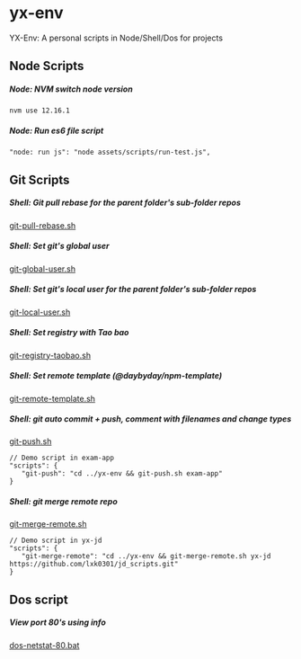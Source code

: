 # yx-env
YX-Env: A personal scripts in Node/Shell/Dos for projects

## Node Scripts

##### Node: NVM switch node version

```shell script
nvm use 12.16.1
```

##### Node: Run es6 file script
```shell script
"node: run js": "node assets/scripts/run-test.js",
```

## Git Scripts

##### Shell: Git pull rebase for the parent folder's sub-folder repos
[git-pull-rebase.sh](./git-pull-rebase.sh)

##### Shell: Set git's global user
[git-global-user.sh](./git-global-user.sh)

##### Shell: Set git's local user for the parent folder's sub-folder repos
[git-local-user.sh](./git-local-user.sh)

##### Shell: Set registry with Tao bao
[git-registry-taobao.sh](./git-registry-taobao.sh)

##### Shell: Set remote template (@daybyday/npm-template)
[git-remote-template.sh](./git-remote-template.sh)

##### Shell: git auto commit + push, comment with filenames and change types
[git-push.sh](./git-push.sh)

```metadata json
// Demo script in exam-app
"scripts": {
   "git-push": "cd ../yx-env && git-push.sh exam-app"
}
```

##### Shell: git merge remote repo
[git-merge-remote.sh](./git-merge-remote.sh)

```metadata json
// Demo script in yx-jd
"scripts": {
   "git-merge-remote": "cd ../yx-env && git-merge-remote.sh yx-jd https://github.com/lxk0301/jd_scripts.git"
}
```

## Dos script

##### View port 80's using info
[dos-netstat-80.bat](./dos-netstat-80.bat)
